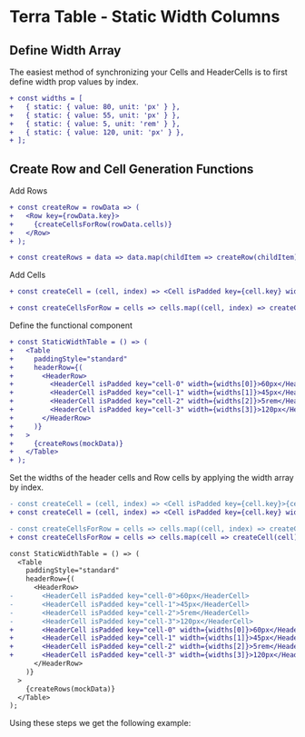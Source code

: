 # Terra Table - Static Width Columns

## Define Width Array
The easiest method of synchronizing your Cells and HeaderCells is to first define width prop values by index.

```diff
+ const widths = [
+   { static: { value: 80, unit: 'px' } },
+   { static: { value: 55, unit: 'px' } },
+   { static: { value: 5, unit: 'rem' } },
+   { static: { value: 120, unit: 'px' } },
+ ];
```

## Create Row and Cell Generation Functions
Add Rows

```diff
+ const createRow = rowData => (
+   <Row key={rowData.key}>
+     {createCellsForRow(rowData.cells)}
+   </Row>
+ );

+ const createRows = data => data.map(childItem => createRow(childItem));
```
Add Cells

```diff
+ const createCell = (cell, index) => <Cell isPadded key={cell.key} width={widths[index]}>{cell.title}</Cell>;

+ const createCellsForRow = cells => cells.map((cell, index) => createCell(cell, index));
```
Define the functional component
```diff
+ const StaticWidthTable = () => (
+   <Table
+     paddingStyle="standard"
+     headerRow={(
+       <HeaderRow>
+         <HeaderCell isPadded key="cell-0" width={widths[0]}>60px</HeaderCell>
+         <HeaderCell isPadded key="cell-1" width={widths[1]}>45px</HeaderCell>
+         <HeaderCell isPadded key="cell-2" width={widths[2]}>5rem</HeaderCell>
+         <HeaderCell isPadded key="cell-3" width={widths[3]}>120px</HeaderCell>
+       </HeaderRow>
+     )}
+   >
+     {createRows(mockData)}
+   </Table>
+ );
```
Set the widths of the header cells and Row cells by applying the width array by index.
```diff
- const createCell = (cell, index) => <Cell isPadded key={cell.key}>{cell.title}</Cell>;
+ const createCell = (cell, index) => <Cell isPadded key={cell.key} width={widths[index]}>{cell.title}</Cell>;

- const createCellsForRow = cells => cells.map((cell, index) => createCell(cell, index));
+ const createCellsForRow = cells => cells.map(cell => createCell(cell));

const StaticWidthTable = () => (
  <Table
    paddingStyle="standard"
    headerRow={(
      <HeaderRow>
-       <HeaderCell isPadded key="cell-0">60px</HeaderCell>
-       <HeaderCell isPadded key="cell-1">45px</HeaderCell>
-       <HeaderCell isPadded key="cell-2">5rem</HeaderCell>
-       <HeaderCell isPadded key="cell-3">120px</HeaderCell>
+       <HeaderCell isPadded key="cell-0" width={widths[0]}>60px</HeaderCell>
+       <HeaderCell isPadded key="cell-1" width={widths[1]}>45px</HeaderCell>
+       <HeaderCell isPadded key="cell-2" width={widths[2]}>5rem</HeaderCell>
+       <HeaderCell isPadded key="cell-3" width={widths[3]}>120px</HeaderCell>
      </HeaderRow>
    )}
  >
    {createRows(mockData)}
  </Table>
);
```
Using these steps we get the following example:
